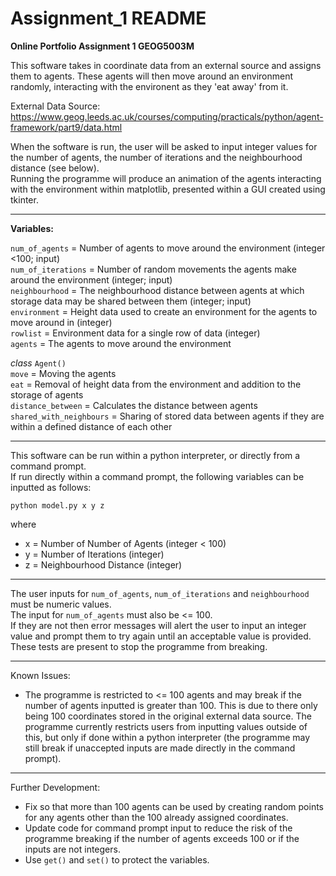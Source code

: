 # Assignment_1 README
**Online Portfolio Assignment 1 GEOG5003M**


This software takes in coordinate data from an external source and assigns them to agents. These agents will then move around an environment randomly, interacting with the environent as they 'eat away' from it.

External Data Source: https://www.geog.leeds.ac.uk/courses/computing/practicals/python/agent-framework/part9/data.html

When the software is run, the user will be asked to input integer values for the number of agents, the number of iterations and the neighbourhood distance (see below).  
Running the programme will produce an animation of the agents interacting with the environment within matplotlib, presented within a GUI created using tkinter.

***

**Variables:**

`num_of_agents` = Number of agents to move around the environment (integer <100; input)  
`num_of_iterations` = Number of random movements the agents make around the environment (integer; input)  
`neighbourhood` = The neighbourhood distance between agents at which storage data may be shared between them (integer; input)  
`environment` = Height data used to create an environment for the agents to move around in (integer)  
`rowlist` = Environment data for a single row of data (integer)  
`agents` = The agents to move around the environment  

*class* `Agent()`  
  `move` = Moving the agents   
  `eat` = Removal of height data from the environment and addition to the storage of agents  
  `distance_between` = Calculates the distance between agents  
  `shared_with_neighbours` = Sharing of stored data between agents if they are within a defined distance of each other


***

This software can be run within a python interpreter, or directly from a command prompt.  
If run directly within a command prompt, the following variables can be inputted as follows:

`python model.py x y z`

where 
* x = Number of Number of Agents (integer < 100)
* y = Number of Iterations (integer)
* z = Neighbourhood Distance (integer)

***

The user inputs for `num_of_agents`, `num_of_iterations` and `neighbourhood` must be numeric values.  
The input for `num_of_agents` must also be <= 100.  
If they are not then error messages will alert the user to input an integer value and prompt them to try again until an acceptable value is provided. These tests are present to stop the programme from breaking.

***

Known Issues:

* The programme is restricted to <= 100 agents and may break if the number of agents inputted is greater than 100. This is due to there only being 100 coordinates stored in the original external data source. The programme currently restricts users from inputting values outside of this, but only if done within a python interpreter (the programme may still break if unaccepted inputs are made directly in the command prompt).

***

Further Development:

* Fix so that more than 100 agents can be used by creating random points for any agents other than the 100 already assigned coordinates.
* Update code for command prompt input to reduce the risk of the programme breaking if the number of agents exceeds 100 or if the inputs are not integers.
* Use `get()` and `set()` to protect the variables.
